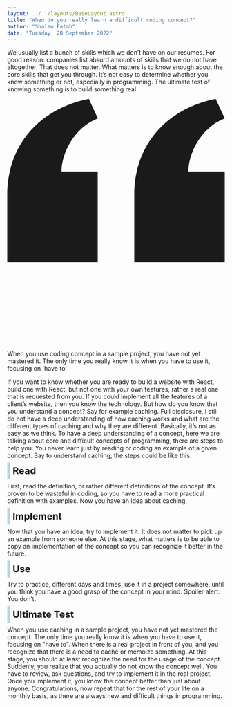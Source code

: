 ```yaml
---
layout: ../../layouts/BaseLayout.astro
title: "When do you really learn a difficult coding concept?"
author: "Shalaw Fatah"
date: "Tuesday, 28 September 2022"
---
```

 
<p class="first-letter:text-4xl first-letter:font-bold first-letter:text-[#ADD8E6]">We usually list a bunch of skills which we don’t have on our resumes. For good reason: companies list absurd amounts of skills that we do not have altogether. That does not matter. What matters is to know enough about the core skills that get you through.
It’s not easy to determine whether you know something or not, especially in programming. The ultimate test of knowing something is to build something real.</p>

<div class="max-w-4xl my-4 p-4 text-black bg-[#ADD8E6] shadow">
  <div class="mb-2">
                  <svg class="h-12 mx-auto my-3 text-gray-400 dark:text-gray-600" viewBox="0 0 24 27" fill="none" xmlns="http://www.w3.org/2000/svg">
              <path d="M14.017 18L14.017 10.609C14.017 4.905 17.748 1.039 23 0L23.995 2.151C21.563 3.068 20 5.789 20 8H24V18H14.017ZM0 18V10.609C0 4.905 3.748 1.038 9 0L9.996 2.151C7.563 3.068 6 5.789 6 8H9.983L9.983 18L0 18Z" fill="currentColor"/>
          </svg> 
    <p class="px-4 text-3xl text-center text-gray-600 font-bold paragraph">
      When you use coding concept in a sample project, you have not yet mastered it. The only time you really know it is when you have to use it, focusing on 'have to'
    </p>
  </div>
</div>

If you want to know whether you are ready to build a website with React, build one with React, but not one with your own features, rather a real one that is requested from you. If you could implement all the features of a client’s website, then you know the technology. 
But how do you know that you understand a concept? Say for example caching. Full disclosure, I still do not have a deep understanding of how caching works and what are the different types of caching and why they are different. Basically, it’s not as easy as we think. 
To have a deep understanding of a concept, here we are talking about core and difficult concepts of programming, there are steps to help you. You never learn just by reading or coding an example of a given concept. Say to understand caching, the steps could be like this:
## Read
First, read the definition, or rather different definitions of the concept. It’s proven to be wasteful in coding, so you have to read a more practical definition with examples. Now you have an idea about caching. 
## Implement
Now that you have an idea, try to implement it. It does not matter to pick up an example from someone else. At this stage, what matters is to be able to copy an implementation of the concept so you can recognize it better in the future. 
## Use
Try to practice, different days and times, use it in a project somewhere,  until you think you have a good grasp of the concept in your mind. Spoiler alert: You don’t. 
## Ultimate Test
When you use caching in a sample project, you have not yet mastered the concept. The only time you really know it is when you have to use it, focusing on "have to". When there is a real project in front of you, and you recognize that there is a need to cache or memoize something. At this stage, you should at least recognize the need for the usage of the concept. Suddenly, you realize that you actually do not know the concept well. You have to review, ask questions, and try to implement it in the real project. Once you implement it, you know the concept better than just about anyone.
Congratulations, now repeat that for the rest of your life on a monthly basis, as there are always new and difficult things in programming. 

<style>
    h2 {
        font-size: 22px;
        font-weight: 700;
        border-left: 6px solid #ADD8E6;
        display: inline;
        padding: .4rem;
        border-radius: 2px;
    }
</style>